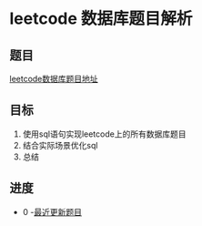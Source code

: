 # leetcode 数据库题目解析

## 题目
 [leetcode数据库题目地址](https://leetcode-cn.com/problemset/database/ "点击进入")
## 目标
 1. 使用sql语句实现leetcode上的所有数据库题目
 2. 结合实际场景优化sql
 3. 总结
## 进度
- 0
-[最近更新题目](https://www.baidu.com "点击进入")
